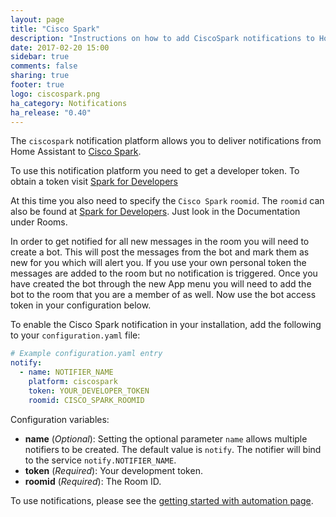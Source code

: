```yaml
---
layout: page
title: "Cisco Spark"
description: "Instructions on how to add CiscoSpark notifications to Home Assistant."
date: 2017-02-20 15:00
sidebar: true
comments: false
sharing: true
footer: true
logo: ciscospark.png
ha_category: Notifications
ha_release: "0.40"
---
```


The `ciscospark` notification platform allows you to deliver notifications from Home Assistant to [Cisco Spark](https://ciscospark.com/).

To use this notification platform you need to get a developer token. To obtain a token visit [Spark for Developers](https://developer.ciscospark.com/index.html)

At this time you also need to specify the `Cisco Spark` `roomid`. The `roomid` can also be found at [Spark for Developers](https://developer.ciscospark.com/index.html). Just look in the Documentation under Rooms. 

In order to get notified for all new messages in the room you will need to create a bot. This will post the messages from the bot and mark them as new for you which will alert you. If you use your own personal token the messages are added to the room but no notification is triggered. 
Once you have created the bot through the new App menu you will need to add the bot to the room that you are a member of as well. Now use the bot access token in your configuration below.

To enable the Cisco Spark notification in your installation, add the following to your `configuration.yaml` file:

```yaml
# Example configuration.yaml entry
notify:
  - name: NOTIFIER_NAME
    platform: ciscospark
    token: YOUR_DEVELOPER_TOKEN
    roomid: CISCO_SPARK_ROOMID
```

Configuration variables:

- **name** (*Optional*): Setting the optional parameter `name` allows multiple notifiers to be created. The default value is `notify`. The notifier will bind to the service `notify.NOTIFIER_NAME`.
- **token** (*Required*): Your development token.
- **roomid** (*Required*): The Room ID.

To use notifications, please see the [getting started with automation page](/getting-started/automation/).

